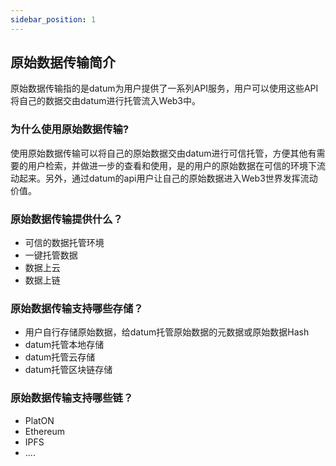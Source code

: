 ```yaml
---
sidebar_position: 1
---
```



## 原始数据传输简介


原始数据传输指的是datum为用户提供了一系列API服务，用户可以使用这些API将自己的数据交由datum进行托管流入Web3中。



### 为什么使用原始数据传输?


使用原始数据传输可以将自己的原始数据交由datum进行可信托管，方便其他有需要的用户检索，并做进一步的查看和使用，是的用户的原始数据在可信的环境下流动起来。另外，通过datum的api用户让自己的原始数据进入Web3世界发挥流动价值。

  

### 原始数据传输提供什么？


- 可信的数据托管环境
- 一键托管数据
- 数据上云
- 数据上链


### 原始数据传输支持哪些存储？


- 用户自行存储原始数据，给datum托管原始数据的元数据或原始数据Hash
- datum托管本地存储
- datum托管云存储
- datum托管区块链存储


### 原始数据传输支持哪些链？


- PlatON
- Ethereum
- IPFS
- ....

